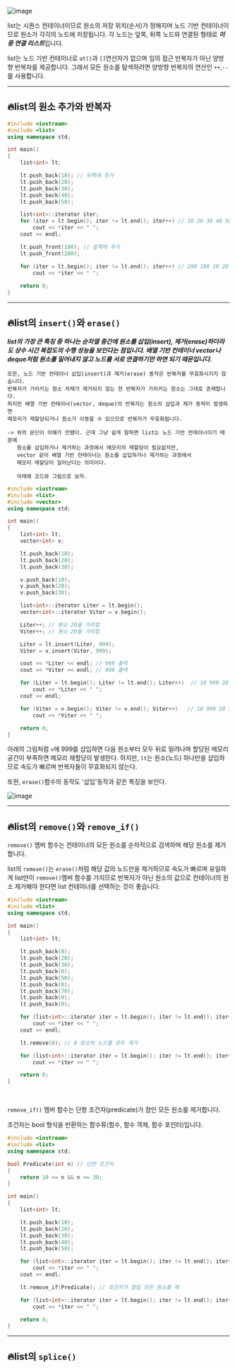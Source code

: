 ![image](https://github.com/SunFlower2819/Today-I-learned/assets/130738283/04c6828a-e129-4a8b-b18b-79bbdb339edb)

list는 시퀀스 컨테이너이므로 원소의 저장 위치(순서)가 정해지며 노드 기반 컨테이너이므로 원소가 각각의 노드에 저장됩니다.
각 노드는 앞쪽, 뒤쪽 노드와 연결된 형태로 ***이중 연결 리스트***입니다.

list는 노드 기반 컨테이너로 `at()`과 `[]`연산자가 없으며 임의 접근 반복자가 아닌 양방향 반복자를 제공합니다.
그래서 모든 원소를 탐색하려면 양방향 반복자의 연산인 `++`,`--`를 사용합니다.

---

## 🔥list의 원소 추가와 반복자
```cpp
#include <iostream>
#include <list> 
using namespace std;

int main()
{
	list<int> lt;

	lt.push_back(10); // 뒤쪽에 추가
	lt.push_back(20);
	lt.push_back(30);
	lt.push_back(40);
	lt.push_back(50);

	list<int>::iterator iter;
	for (iter = lt.begin(); iter != lt.end(); iter++) // 10 20 30 40 50 출력
		cout << *iter << " ";
	cout << endl;

	lt.push_front(100); // 앞쪽에 추가
	lt.push_front(200);

	for (iter = lt.begin(); iter != lt.end(); iter++) // 200 100 10 20 30 40 50 출력
		cout << *iter << " ";
	
	return 0;
}
```
---

## 🔥list의 `insert()`와 `erase()`
***list의 가장 큰 특징 중 하나는 순차열 중간에 원소를 삽입(insert), 제거(erase)하더라도 상수 시간 복잡도의 수행 성능을 보인다는 점입니다.
배열 기반 컨테이너 vector나 deque처럼 원소를 밀어내지 않고 노드를 서로 연결하기만 하면 되기 때문입니다.***

```
또한, 노드 기반 컨테이너 삽입(insert)과 제거(erase) 동작은 반복자를 무효화시키지 않습니다.
반복자가 가리키는 원소 자체가 제거되지 않는 한 반복자가 가리키는 원소는 그대로 존재합니다.
하지만 배열 기반 컨테이너(vector, deque)의 반복자는 원소의 삽입과 제거 동작이 발생하면
메모리가 재할당되거나 원소가 이동할 수 있으므로 반복자가 무효화됩니다.

-> 위의 문단이 이해가 안됐다. 근데 그냥 쉽게 말하면 list는 노드 기반 컨테이너이기 때문에
   원소를 삽입하거나 제거하는 과정에서 메모리의 재할당이 필요없지만,
   vector 같이 배열 기반 컨테이너는 원소를 삽입하거나 제거하는 과정에서
   메모리 재할당이 일어난다는 의미이다.

   아래에 코드와 그림으로 보자.
```

```cpp
#include <iostream>
#include <list>
#include <vector>
using namespace std;

int main()
{
	list<int> lt;
	vector<int> v;

	lt.push_back(10); 
	lt.push_back(20);
	lt.push_back(30);

	v.push_back(10);
	v.push_back(20);
	v.push_back(30);

	list<int>::iterator Liter = lt.begin();
	vector<int>::iterator Viter = v.begin();

	Liter++; // 원소 20을 가리킴
	Viter++; // 원소 20을 가리킴

	Liter = lt.insert(Liter, 999);
	Viter = v.insert(Viter, 999);

	cout << *Liter << endl; // 999 출력 
	cout << *Viter << endl; // 999 출력

	for (Liter = lt.begin(); Liter != lt.end(); Liter++)  // 10 999 20 30 출력
		cout << *Liter << " ";
	cout << endl;

	for (Viter = v.begin(); Viter != v.end(); Viter++)   // 10 999 20 30 출력
		cout << *Viter << " ";

	return 0;
}
```

아래의 그림처럼 `v`에 999를 삽입하면 다음 원소부터 모두 뒤로 밀려나며 할당된 메모리 공간이 부족하면 메모리 재할당이 발생한다.
하지만, `lt`는 원소(노드) 하나만을 삽입하므로 속도가 빠르며 반복자들이 무효화되지 않는다. 

또한, `erase()`함수의 동작도 '삽입'동작과 같은 특징을 보인다.

![image](https://github.com/SunFlower2819/Today-I-learned/assets/130738283/1b4cccea-f54e-4371-a456-111ed616d5c0)

---

## 🔥list의 `remove()`와 `remove_if()`
`remove()` 멤버 함수는 컨테이너의 모든 원소를 순차적으로 검색하며 해당 원소를 제거합니다.

list의 `remove()`는 `erase()`처럼 해당 값의 노드만을 제거하므로 속도가 빠르며 유일하게 list만이 `remove()`멤버 함수를 가지므로 반복자가 아닌 원소의 값으로
컨테이너의 원소 제거해야 한다면 list 컨테이너를 선택하는 것이 좋습니다.

```cpp
#include <iostream>
#include <list>
using namespace std;

int main()
{
	list<int> lt;

	lt.push_back(0); 
	lt.push_back(20);
	lt.push_back(30);
	lt.push_back(0);
	lt.push_back(50);
	lt.push_back(0);
	lt.push_back(70);
	lt.push_back(0);
	lt.push_back(0);

	for (list<int>::iterator iter = lt.begin(); iter != lt.end(); iter++) // 0 20 30 0 50 0 70 0 0 출력
		cout << *iter << " ";
	cout << endl;

	lt.remove(0); // 0 원소의 노드를 모두 제거

	for (list<int>::iterator iter = lt.begin(); iter != lt.end(); iter++) // 20 30 50 70 출력
		cout << *iter << " ";

	return 0;
}
```
<br>

`remove_if()` 멤버 함수는 단항 조건자(predicate)가 참인 모든 원소를 제거합니다.

조건자는 bool 형식을 반환하는 함수류(함수, 함수 객체, 함수 포인터)입니다.
```cpp
#include <iostream>
#include <list>
using namespace std;

bool Predicate(int n) // 단한 조건자
{
	return 10 <= n && n <= 30;
}

int main()
{
	list<int> lt;

	lt.push_back(10); 
	lt.push_back(20); 
	lt.push_back(30); 
	lt.push_back(40); 
	lt.push_back(50); 

	for (list<int>::iterator iter = lt.begin(); iter != lt.end(); iter++) // 10 20 30 40 50 출력
		cout << *iter << " ";
	cout << endl;

	lt.remove_if(Predicate); // 조건자가 참임 모든 원소를 제

	for (list<int>::iterator iter = lt.begin(); iter != lt.end(); iter++) // 40 50 출력
		cout << *iter << " ";

	return 0;
}
```

---

## 🔥list의 `splice()`
































